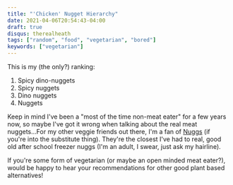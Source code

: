 ```yaml
---
title: "'Chicken' Nugget Hierarchy"
date: 2021-04-06T20:54:43-04:00
draft: true
disqus: therealheath
tags: ["random", "food", "vegetarian", "bored"]
keywords: ["vegetarian"]
---
```

This is my (the only?) ranking:
1. Spicy dino-nuggets
2. Spicy nuggets
3. Dino nuggets
4. Nuggets

Keep in mind I've been a "most of the time non-meat eater" for a few years now,
so maybe I've got it wrong when talking about the real meat nuggets...For my
other veggie friends out there, I'm a fan of [Nuggs](https://eatnuggs.com/) (if
you're into the substitute thing). They're the closest I've had to real, good
old after school freezer nuggs (I'm an adult, I swear, just ask my hairline).

If you're some form of vegetarian (or maybe an open minded meat eater?), would
be happy to hear your recommendations for other good plant based alternatives!
